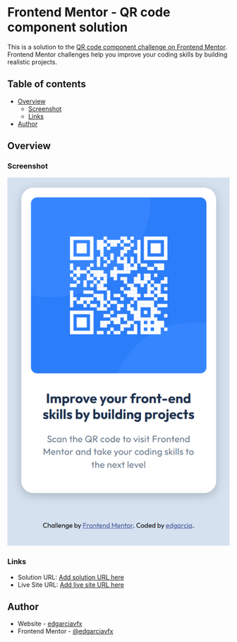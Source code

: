 # Frontend Mentor - QR code component solution

This is a solution to the [QR code component challenge on Frontend Mentor](https://www.frontendmentor.io/challenges/qr-code-component-iux_sIO_H). Frontend Mentor challenges help you improve your coding skills by building realistic projects.

## Table of contents

- [Overview](#overview)
  - [Screenshot](#screenshot)
  - [Links](#links)
- [Author](#author)

## Overview

### Screenshot

![](./screenshot.png)

### Links

- Solution URL: [Add solution URL here](https://github.com/edgarciavfx/qr-code-component)
- Live Site URL: [Add live site URL here](https://edgarciavfx.github.io/qr-code-component/)

## Author

- Website - [edgarciavfx](https://github.com/edgarciavfx)
- Frontend Mentor - [@edgarciavfx](https://www.frontendmentor.io/profile/edgarciavfx)